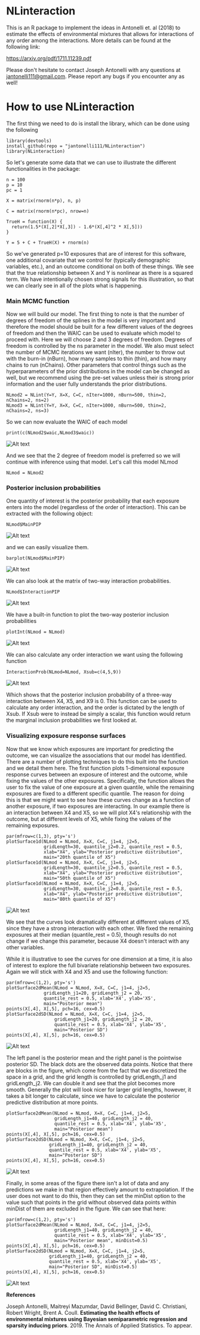 # NLinteraction

This is an R package to implement the ideas in Antonelli et. al (2018) to estimate the effects of environmental mixtures that allows for interactions of any order among the interactions. More details can be found at the following link:

https://arxiv.org/pdf/1711.11239.pdf

Please don't hesitate to contact Joseph Antonelli with any questions at jantonelli111@gmail.com. Please report any bugs if you encounter any as well!

# How to use NLinteraction

The first thing we need to do is install the library, which can be done using the following

```
library(devtools)
install_github(repo = "jantonelli111/NLinteraction")
library(NLinteraction)
```

So let's generate some data that we can use to illustrate the different functionalities in the package:

```
n = 100
p = 10
pc = 1

X = matrix(rnorm(n*p), n, p)

C = matrix(rnorm(n*pc), nrow=n)

TrueH = function(X) {
  return(1.5*(X[,2]*X[,3]) - 1.6*(X[,4]^2 * X[,5]))
}

Y = 5 + C + TrueH(X) + rnorm(n)
```

So we've generated p=10 exposures that are of interest for this software, one additional covariate that we control for (typically demographic variables, etc.), and an outcome conditional on both of these things. We see that the true relationship between X and Y is nonlinear as there is a squared term. We have intentionally chosen strong signals for this illustration, so that we can clearly see in all of the plots what is happening.

### Main MCMC function

Now we will build our model. The first thing to note is that the number of degrees of freedom of the splines in the model is very important and therefore the model should be built for a few different values of the degrees of freedom and then the WAIC can be used to evaluate which model to proceed with. Here we will choose 2 and 3 degrees of freedom. Degrees of freedom is controlled by the ns parameter in the model. We also must select the number of MCMC iterations we want (nIter), the number to throw out with the burn-in (nBurn), how many samples to thin (thin), and how many chains to run (nChains). Other parameters that control things such as the hyperparameters of the prior distributions in the model can be changed as well, but we recommend using the pre-set values unless their is strong prior information and the user fully understands the prior distributions.

```
NLmod2 = NLint(Y=Y, X=X, C=C, nIter=1000, nBurn=500, thin=2, nChains=2, ns=2)
NLmod3 = NLint(Y=Y, X=X, C=C, nIter=1000, nBurn=500, thin=2, nChains=2, ns=3)
```

So we can now evaluate the WAIC of each model

```
print(c(NLmod2$waic,NLmod3$waic))
```
![Alt text](images/plot1.png)

And we see that the 2 degree of freedom model is preferred so we will continue with inference using that model. Let's call this model NLmod

```
NLmod = NLmod2
```

### Posterior inclusion probabilities

One quantity of interest is the posterior probability that each exposure enters into the model (regardless of the order of interaction). This can be extracted with the following object:

```
NLmod$MainPIP
```

![Alt text](images/plot2.png)

and we can easily visualize them.

```
barplot(NLmod$MainPIP)
```

![Alt text](images/plot3.png)

We can also look at the matrix of two-way interaction probabilities.

```
NLmod$InteractionPIP
```

![Alt text](images/plot4.png)

We have a built-in function to plot the two-way posterior inclusion probabilities

```
plotInt(NLmod = NLmod)
```

![Alt text](images/plot5.png)

We can also calculate any order interaction we want using the following function

```
InteractionProb(NLmod=NLmod, Xsub=c(4,5,9))
```

![Alt text](images/plot6.png)

Which shows that the posterior inclusion probability of a three-way interaction between X4, X5, and X9 is 0. This function can be used to calculate any order interaction, and the order is dictated by the length of Xsub. If Xsub were to instead be simply a scalar, this function would return the marginal inclusion probabilities we first looked at. 

### Visualizing exposure response surfaces

Now that we know which exposures are important for predicting the outcome, we can visualize the associations that our model has identified. There are a number of plotting techniques to do this built into the function and we detail them here. The first function plots 1-dimensional exposure response curves between an exposure of interest and the outcome, while fixing the values of the other exposures. Specifically, the function allows the user to fix the value of one exposure at a given quantile, while the remaining exposures are fixed to a different specific quantile. The reason for doing this is that we might want to see how these curves change as a function of another exposure, if two exposures are interacting. In our example there is an interaction between X4 and X5, so we will plot X4's relationship with the outcome, but at different levels of X5, while fixing the values of the remaining exposures.

```
par(mfrow=c(1,3), pty='s')
plotSurface1d(NLmod = NLmod, X=X, C=C, j1=4, j2=5,
              gridLength=30, quantile_j2=0.2, quantile_rest = 0.5,
              xlab="X4", ylab="Posterior predictive distribution",
              main="20th quantile of X5")
plotSurface1d(NLmod = NLmod, X=X, C=C, j1=4, j2=5,
              gridLength=30, quantile_j2=0.5, quantile_rest = 0.5,
              xlab="X4", ylab="Posterior predictive distribution",
              main="50th quantile of X5")
plotSurface1d(NLmod = NLmod, X=X, C=C, j1=4, j2=5,
              gridLength=30, quantile_j2=0.8, quantile_rest = 0.5,
              xlab="X4", ylab="Posterior predictive distribution",
              main="80th quantile of X5")

```

![Alt text](images/plot7.png)

We see that the curves look dramatically different at different values of X5, since they have a strong interaction with each other. We fixed the remaining exposures at their median (quantile_rest = 0.5), though results do not change if we change this parameter, because X4 doesn't interact with any other variables. 

While it is illustrative to see the curves for one dimension at a time, it is also of interest to explore the full bivariate relationship between two exposures. Again we will stick with X4 and X5 and use the following function:

```
par(mfrow=c(1,2), pty='s')
plotSurface2dMean(NLmod = NLmod, X=X, C=C, j1=4, j2=5,
              gridLength_j1=20, gridLength_j2 = 20,
              quantile_rest = 0.5, xlab='X4', ylab='X5',
              main="Posterior mean")
points(X[,4], X[,5], pch=16, cex=0.5)
plotSurface2dSD(NLmod = NLmod, X=X, C=C, j1=4, j2=5,
                  gridLength_j1=20, gridLength_j2 = 20,
                  quantile_rest = 0.5, xlab='X4', ylab='X5',
                  main="Posterior SD")
points(X[,4], X[,5], pch=16, cex=0.5)
```

![Alt text](images/plot8.png)

The left panel is the posterior mean and the right panel is the pointwise posterior SD. The black dots are the observed data points. Notice that there are blocks in the figure, which come from the fact that we discretized the space in a grid, and the grid length is controlled by gridLength_j1 and gridLength_j2. We can double it and see that the plot becomes more smooth. Generally the plot will look nicer for larger grid lengths, however, it takes a bit longer to calculate, since we have to calculate the posterior predictive distribution at more points.

```
plotSurface2dMean(NLmod = NLmod, X=X, C=C, j1=4, j2=5,
                  gridLength_j1=40, gridLength_j2 = 40,
                  quantile_rest = 0.5, xlab='X4', ylab='X5',
                  main="Posterior mean")
points(X[,4], X[,5], pch=16, cex=0.5)
plotSurface2dSD(NLmod = NLmod, X=X, C=C, j1=4, j2=5,
                gridLength_j1=40, gridLength_j2 = 40,
                quantile_rest = 0.5, xlab='X4', ylab='X5',
                main="Posterior SD")
points(X[,4], X[,5], pch=16, cex=0.5)
```

![Alt text](images/plot9.png)

Finally, in some areas of the figure there isn't a lot of data and any predictions we make in that region effectively amount to extrapolation. If the user does not want to do this, then they can set the minDist option to the value such that points in the grid without observed data points within minDist of them are excluded in the figure. We can see that here:

```
par(mfrow=c(1,2), pty='s')
plotSurface2dMean(NLmod = NLmod, X=X, C=C, j1=4, j2=5,
                  gridLength_j1=40, gridLength_j2 = 40,
                  quantile_rest = 0.5, xlab='X4', ylab='X5',
                  main="Posterior mean", minDist=0.5)
points(X[,4], X[,5], pch=16, cex=0.5)
plotSurface2dSD(NLmod = NLmod, X=X, C=C, j1=4, j2=5,
                gridLength_j1=40, gridLength_j2 = 40,
                quantile_rest = 0.5, xlab='X4', ylab='X5',
                main="Posterior SD", minDist=0.5)
points(X[,4], X[,5], pch=16, cex=0.5)
```

![Alt text](images/plot10.png)

**References**

Joseph Antonelli, Maitreyi Mazumdar, David Bellinger, David C. Christiani, Robert Wright, Brent A. Coull. **Estimating the health effects of environmental mixtures using Bayesian semiparametric regression and sparsity inducing priors**. 2019. The Annals of Applied Statistics. To appear.

